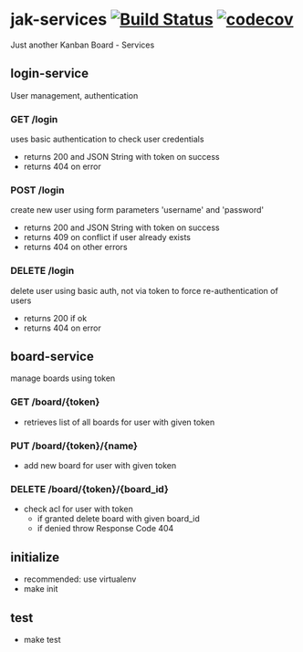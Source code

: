 # jak-services [![Build Status](https://travis-ci.org/reneleban/jak-services.svg?branch=master)](https://travis-ci.org/reneleban/jak-services) [![codecov](https://codecov.io/gh/reneleban/jak-services/branch/master/graph/badge.svg)](https://codecov.io/gh/reneleban/jak-services)
Just another Kanban Board - Services

## login-service

User management, authentication

### GET /login

uses basic authentication to check user credentials
* returns 200 and JSON String with token on success
* returns 404 on error

### POST /login

create new user using form parameters 'username' and 'password'
* returns 200 and JSON String with token on success
* returns 409 on conflict if user already exists
* returns 404 on other errors

### DELETE /login

delete user using basic auth, not via token to force re-authentication
of users
* returns 200 if ok
* returns 404 on error

## board-service

manage boards using token

### GET /board/{token}

* retrieves list of all boards for user with given token
 
### PUT /board/{token}/{name}

* add new board for user with given token

### DELETE /board/{token}/{board_id}

* check acl for user with token 
    * if granted delete board with given board_id
    * if denied throw Response Code 404

## initialize

* recommended: use virtualenv
* make init

## test

* make test

